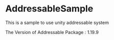 # AddressableSample
This is a sample to use unity addressable system

The Version of Addressable Package : 1.19.9 
